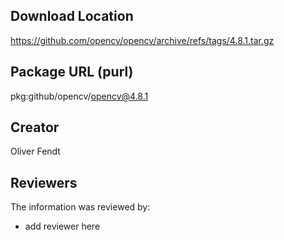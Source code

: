 ## Download Location

https://github.com/opencv/opencv/archive/refs/tags/4.8.1.tar.gz

## Package URL (purl)

pkg:github/opencv/opencv@4.8.1

## Creator

Oliver Fendt

## Reviewers

The information was reviewed by:

* add reviewer here
